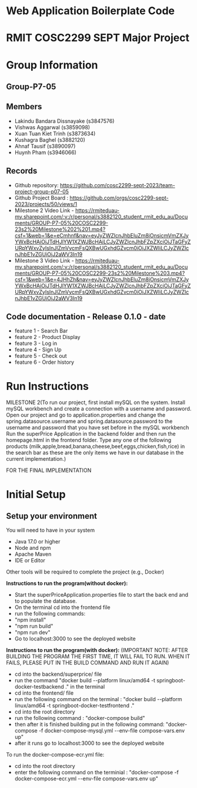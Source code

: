 # Web Application Boilerplate Code


# RMIT COSC2299 SEPT Major Project

# Group Information

## Group-P7-05

## Members
* Lakindu Bandara Dissnayake (s3847576)
* Vishwas Aggarwal (s3859098)
* Xuan Tuan Kiet Trinh (s3873634)
* Kushagra Baghel (s3882120)
* Ahnaf Tausif (s3890097)
* Huynh Pham (s3946066)

## Records

* Github repository: https://github.com/cosc2299-sept-2023/team-project-group-p07-05
* Github Project Board : https://github.com/orgs/cosc2299-sept-2023/projects/50/views/1
* Milestone 2 Video Link - https://rmiteduau-my.sharepoint.com/:v:/r/personal/s3882120_student_rmit_edu_au/Documents/GROUP-P7-05%20COSC2299-23s2%20Milestone%202%201.mp4?csf=1&web=1&e=eCmhnf&nav=eyJyZWZlcnJhbEluZm8iOnsicmVmZXJyYWxBcHAiOiJTdHJlYW1XZWJBcHAiLCJyZWZlcnJhbFZpZXciOiJTaGFyZURpYWxvZyIsInJlZmVycmFsQXBwUGxhdGZvcm0iOiJXZWIiLCJyZWZlcnJhbE1vZGUiOiJ2aWV3In19
* Milestone 3 Video Link - https://rmiteduau-my.sharepoint.com/:v:/r/personal/s3882120_student_rmit_edu_au/Documents/GROUP-P7-05%20COSC2299-23s2%20Milestone%203.mp4?csf=1&web=1&e=4JHhZh&nav=eyJyZWZlcnJhbEluZm8iOnsicmVmZXJyYWxBcHAiOiJTdHJlYW1XZWJBcHAiLCJyZWZlcnJhbFZpZXciOiJTaGFyZURpYWxvZyIsInJlZmVycmFsQXBwUGxhdGZvcm0iOiJXZWIiLCJyZWZlcnJhbE1vZGUiOiJ2aWV3In19
	
## Code documentation - Release 0.1.0 - date
* feature 1 - Search Bar
* feature 2 - Product Display
* feature 3 - Log in
* feature 4 - Sign Up
* feature 5 - Check out
* feature 6 - Order history
  

# Run Instructions

MILESTONE 2(To run our project, first install mySQL on the system. Install mySQL workbench and create a connection with a username and password.
Open our project and go to application.properties and change the spring.datasource.username and spring.datasource.password to the username and password that you have set before in the mySQL workbench
Run the superPrice Application in the backend folder and then run the homepage.html in the frontend folder.
Type any one of the following products (milk,apple,bread,banana,cheese,beef,eggs,chicken,fish,rice) in the search bar as these are the only items we have in our database in the current implementation.)


FOR THE FINAL IMPLEMENTATION
# Initial Setup

## Setup your environment 
You will need to have in your system

- Java 17.0 or higher
- Node and npm
- Apache Maven
- IDE or Editor

Other tools will be required to complete the project (e.g., Docker)

**Instructions to run the program(without docker):**
- Start the superPriceApplication.properties file to start the back end and to populate the database.
- On the terminal cd into the frontend file
- run the following commands:
- "npm install"
- "npm run build"
- "npm run dev"
- Go to localhost:3000 to see the deployed website

**Instructions to run the program(with docker):** (IMPORTANT NOTE: AFTER BUILDING THE PROGRAM THE FIRST TIME, IT WILL FAIL TO RUN. WHEN IT FAILS, PLEASE PUT IN THE BUILD COMMAND AND RUN IT AGAIN)
- cd into the backend/superprice/ file
- run the command "docker build --platform linux/amd64 -t springboot-docker-testbackend ." in the terminal
- cd into the frontend/ file
- run the following command on the terminal : "docker build --platform linux/amd64 -t springboot-docker-testfrontend ."
- cd into the root directory
- run the following command : "docker-compose build"
- then after it is finished building put in the following command: "docker-compose -f docker-compose-mysql.yml --env-file compose-vars.env up"
- after it runs go to localhost:3000 to see the deployed website

To run the docker-compose-ecr.yml file:
- cd into the root directory
- enter the following command on the terminial : "docker-compose -f docker-compose-ecr.yml --env-file compose-vars.env up"



  






